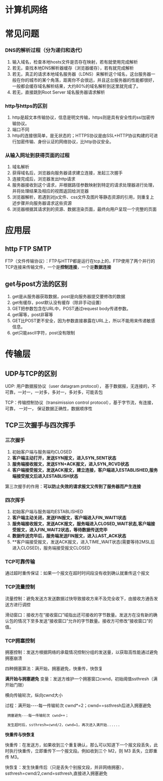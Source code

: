 # 计算机网络
# 常见问题
### DNS的解析过程（分为递归和迭代）
1. 输入域名，检查本地hosts文件是否存在映射，若有就使用完成解析
2. 若无，查找本地DNS解析器缓存（浏览器缓存），若有就完成解析
3. 若无，真正的请求本地域名服务器（LDNS）来解析这个域名，这台服务器一般在你的城市的某个角落，距离你不会很远，并且这台服务器的性能都很好，一般都会缓存域名解析结果，大约80%的域名解析到这里就完成了。
4. 若无，直接跳到Root Server 域名服务器请求解析
### http与https的区别
1. http是超文本传输协议，信息是明文传输，https则是具有安全性的ssl加密传输协议。
2. 端口不同
3. http的连接很简单，是无状态的；HTTPS协议是由SSL+HTTP协议构建的可进行加密传输、身份认证的网络协议，比http协议安全。
### 从输入网址到获得页面的过程
1. 域名解析
2. 获得域名后，浏览器向服务器请求建立连接，发起三次握手
3. 连接完成后，浏览器发出http请求
4. 服务器接收到这个请求，并根据路径参数映射到特定的请求处理器进行处理，并将处理结果及相应的视图返回给浏览器
5. 浏览器解析，若遇到对js文件、css文件及图片等静态资源的引用，则重复上述步骤并向服务器请求这些资源
6. 浏览器根据其请求到的资源、数据渲染页面，最终向用户呈现一个完整的页面

# 应用层
## http FTP SMTP

FTP（文件传输协议）：FTP与HTTP都是运行在tcp上的，FTP使用了两个并行的TCP连接来传输文件，一个是**控制连接**，一个是**数据连接**

## get与post方法的区别
1. get是从服务器获取数据，post是向服务器提交要修改的数据
2. get有缓存，post默认没有缓存（除非手动设置）
3. GET把参数包含在URL中，POST通过request body传递参数。
4. get幂等，post非幂等
5. GET比POST更不安全，因为参数直接暴露在URL上，所以不能用来传递敏感信息。
6. get只能ascll字符，post没有限制


# 传输层
## UDP与TCP的区别
UDP: 用户数据报协议（user datagram protocol），      基于数据报，无连接的，不可靠，一对一，一对多，多对一，多对多，可能丢包

TCP：传输控制协议（transimission control protocol），基于字节流，有连接，  可靠，  一对一，                     保证数据正确性，数据顺序性
## TCP三次握手与四次挥手

### 三次握手
1. 初始客户端与服务端均CLOSED
2. **客户端主动打开，发送SYN报文，进入SYN_SENT状态**
3. **服务端接收报文，发送SYN+ACK报文，进入SYN_RCVD状态**
4. **客户端接受报文，发送ACK报文，建立连接，客户端进入ESTABLISHED,服务端接受报文后进入ESTABLISH状态**

第三次握手的作用：**可以防止失效的请求报文又传到了服务器而产生连接**

### 四次挥手
1. 初始客户端与服务端均ESTABLISHED
2. **客户端主动关闭，发送FIN报文，客户端进入FIN_WAIT1状态**
3. **服务端接收报文，发送ACK报文，服务端进入CLOSED_WAIT状态,客户端接受报文，进入FIN_WAIT2状态，等待数据传送完毕**
4. **数据传送完毕后，服务端发送FIN报文，进入LAST_ACK状态**
5. **客户端接受报文，发送ACK报文，进入TIME_WAIT状态(需要等待2MSL后进入CLOSED)，服务端接受报文CLOSED

### TCP可靠传输
通过超时重传保证：如果一个报文在超时时间段没有收到确认就重传这个报文
### TCP流量控制
流量控制：避免发送方发送数据过快导致接收方来不及完全收下，由接收方通告发送方进行调控

滑动窗口：接收方在“接收窗口”域指出还可接收的字节数量。发送方在没有新的确认包的情况下至多发送“接收窗口”允许的字节数量。接收方可修改“接收窗口”的值。
### TCP拥塞控制
拥塞控制：发送方根据网络的承载情况控制分组的发送量，以获取高性能通过避免拥塞崩溃

四种拥塞算法：满开始，拥塞避免，快重传，快恢复

**满开始与拥塞避免**
变量：发送方维护一个拥塞窗口cwnd，初始阈值ssthresh（满开始门限）

横向传输轮次，纵向cwnd大小

过程：满开始----每一传输轮次 cwnd*=2；cwnd==ssthresh后进入拥塞避免
      
     拥塞避免---每一传输轮次 cwnd++；
     
     发生超时后，ssthresh=cwnd/2，cwnd=1，再次进入满开始......

**快重传与快恢复**

快重传：在发送方，如果收到三个重复确认，那么可以知道下一个报文段丢失，此时执行快重传，立即重传下一个报文段。例如收到三个 M2，则 M3 丢失，立即重传 M3。

快恢复：发生快重传后（只是丢失个别报文段，并非网络拥塞），ssthresh=cwnd/2,cwnd=ssthresh,直接进入拥塞避免



